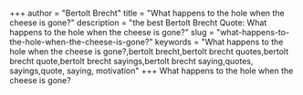 +++
author = "Bertolt Brecht"
title = "What happens to the hole when the cheese is gone?"
description = "the best Bertolt Brecht Quote: What happens to the hole when the cheese is gone?"
slug = "what-happens-to-the-hole-when-the-cheese-is-gone?"
keywords = "What happens to the hole when the cheese is gone?,bertolt brecht,bertolt brecht quotes,bertolt brecht quote,bertolt brecht sayings,bertolt brecht saying,quotes, sayings,quote, saying, motivation"
+++
What happens to the hole when the cheese is gone?
